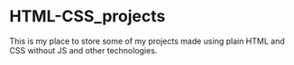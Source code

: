 # HTML-CSS_projects
This is my place to store some of my projects made using plain HTML and CSS without JS and other technologies.
